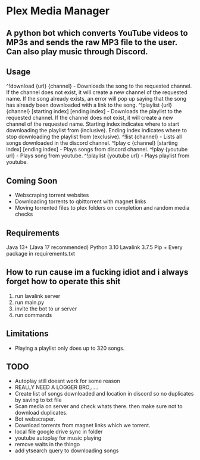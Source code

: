 # Plex Media Manager
## A python bot which converts YouTube videos to MP3s and sends the raw MP3 file to the user. Can also play music through Discord. 

## Usage
^!download {url} {channel} - Downloads the song to the requested channel. If the channel does not exist, it will create a new channel of the requested name. If the song already exists, an error will pop up saying that the song has already been downloaded with a link to the song.
^!playlist {url} {channel} [starting index] [ending index] - Downloads the playlist to the requested channel. If the channel does not exist, it will create a new channel of the requested name. Starting index indicates where to start downloading the playlist from (inclusive). Ending index indicates where to stop downloading the playlist from (exclusive).
^!list {channel} - Lists all songs downloaded in the discord channel.
^!play c {channel} [starting index] [ending index] - Plays songs from discord channel.
^!play {youtube url} - Plays song from youtube.
^!playlist {youtube url} - Plays playlist from youtube.

## Coming Soon
- Webscraping torrent websites
- Downloading torrents to qbittorrent with magnet links
- Moving torrented files to plex folders on completion and random media checks

## Requirements
Java 13+ (Java 17 recommended)
Python 3.10
Lavalink 3.7.5
Pip + Every package in requirements.txt


## How to run cause im a fucking idiot and i always forget how to operate this shit
1. run lavalink server 
2. run main.py
3. invite the bot to ur server
4. run commands

## Limitations
- Playing a playlist only does up to 320 songs.

## TODO
- Autoplay still doesnt work for some reason 
- REALLY NEED A LOGGER BRO,.....
- Create list of songs downloaded and location in discord so no duplicates by saving to txt file
- Scan media on server and check whats there. then make sure not to download duplicates.
- Bot webscraper.
- Download torrents from magnet links which we torrent.
- local file google drive sync in folder
- youtube autoplay for music playing
- remove waits in the thingo
- add ytsearch query to downloading songs